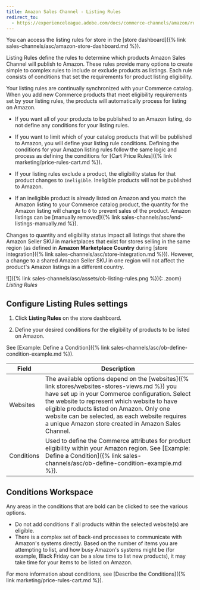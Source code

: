 ```yaml
---
title: Amazon Sales Channel - Listing Rules
redirect_to:
  - https://experienceleague.adobe.com/docs/commerce-channels/amazon/rules/listing-rules.html
---
```


You can access the listing rules for store in the [store dashboard]({% link sales-channels/asc/amazon-store-dashboard.md %}).

Listing Rules define the rules to determine which products Amazon Sales Channel will publish to Amazon. These rules provide many options to create simple to complex rules to include or exclude products as listings. Each rule consists of conditions that set the requirements for product listing eligibility.

Your listing rules are continually synchronized with your Commerce catalog. When you add new Commerce products that meet eligibility requirements set by your listing rules, the products will automatically process for listing on Amazon.

- If you want all of your products to be published to an Amazon listing, do not define any conditions for your listing rules.

- If you want to limit which of your catalog products that will be published to Amazon, you will define your listing rule conditions. Defining the conditions for your Amazon listing rules follow the same logic and process as defining the conditions for [Cart Price Rules]({% link marketing/price-rules-cart.md %}).

- If your listing rules exclude a product, the eligibility status for that product changes to `Ineligible`. Ineligible products will not be published to Amazon.

- If an ineligible product is already listed on Amazon and you match the Amazon listing to your Commerce catalog product, the quantity for the Amazon listing will change to `0` to prevent sales of the product. Amazon listings can be [manually removed]({% link sales-channels/asc/end-listings-manually.md %}).

Changes to quantity and eligibility status impact all listings that share the Amazon Seller SKU in marketplaces that exist for stores selling in the same region (as defined in **Amazon Marketplace Country** during [store integration]({% link sales-channels/asc/store-integration.md %})). However, a change to a shared Amazon Seller SKU in one region will not affect the product's Amazon listings in a different country.

![]({% link sales-channels/asc/assets/ob-listing-rules.png %}){: .zoom}
_Listing Rules_

## Configure Listing Rules settings

1. Click **Listing Rules** on the store dashboard.

1. Define your desired conditions for the eligibility of products to be listed on Amazon.

See [Example: Define a Condition]({% link sales-channels/asc/ob-define-condition-example.md %}).

|Field|Description|
|---|---|
|Websites|The available options depend on the [websites]({% link stores/websites-stores-views.md %}) you have set up in your Commerce configuration. Select the website to represent which website to have eligible products listed on Amazon. Only one website can be selected, as each website requires a unique Amazon store created in Amazon Sales Channel. |
|Conditions|Used to define the Commerce attributes for product eligibility within your Amazon region. See [Example: Define a Condition]({% link sales-channels/asc/ob-define-condition-example.md %}). |

## Conditions Workspace

Any areas in the conditions that are bold can be clicked to see the various options.

- Do not add conditions if all products within the selected website(s) are eligible.
- There is a complex set of back-end processes to communicate with Amazon's systems directly. Based on the number of items you are attempting to list, and how busy Amazon's systems might be (for example, Black Friday can be a slow time to list new products), it may take time for your items to be listed on Amazon.

For more information about conditions, see [Describe the Conditions]({% link marketing/price-rules-cart.md %}).
